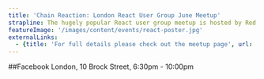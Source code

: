 ```yaml
---
title: 'Chain Reaction: London React User Group June Meetup'
strapline: The hugely popular React user group meetup is hosted by Red Badger at Facebook HQ
featureImage: '/images/content/events/react-poster.jpg'
externalLinks:
  - {title: 'For full details please check out the meetup page', url: 'http://www.google.com/url?q=http%3A%2F%2Fwww.meetup.com%2FLondon-React-User-Group%2Fevents%2F221724860%2F%3F&sa=D&sntz=1&usg=AFQjCNEYKYBnIKrkla6EgcUvW7UZM0z7_Q'}
---
```

##Facebook London, 10 Brock Street, 6:30pm - 10:00pm
